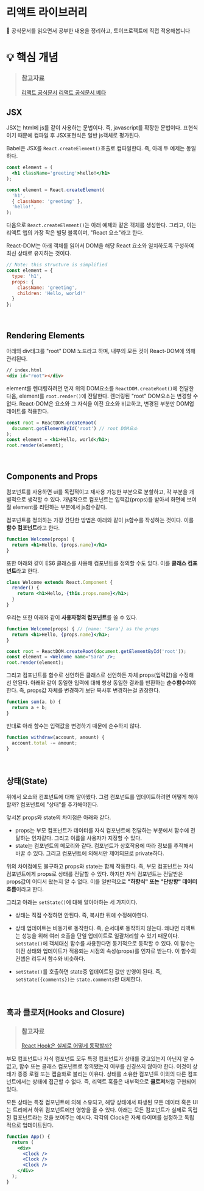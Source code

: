 # 리액트 라이브러리
📃 공식문서를 읽으면서 공부한 내용을 정리하고, 토이프로젝트에 직접 적용해봅니다
<br />

# 💡 핵심 개념
> ### 참고자료
> [리액트 공식문서](https://reactjs.org/)
> [리액트 공식문서 베타](https://beta.reactjs.org/)
## JSX
JSX는 html에 js를 같이 사용하는 문법이다. 즉, javascript를 확장한 문법이다. 표현식이기 때문에 컴파일 후 JSX표현식은 일반 js객체로 평가된다.

Babel은 JSX를 `React.createElement()`호출로 컴파일한다. 즉, 아래 두 예제는 동일하다.
```jsx
const element = (
  <h1 className='greeting'>hello!</h1>
);
```
```jsx
const element = React.createElement(
  'h1',
  { className: 'greeting' },
  'hello!',
);
```
다음으로 `React.createElement()`는 아래 예제와 같은 객체를 생성한다. 그리고, 이는 리액트 앱의 가장 작은 빌딩 블록이며, "React 요소"라고 한다.

React-DOM는 아래 객체를 읽어서 DOM을 해당 React 요소와 일치하도록 구성하여 최신 상태로 유지하는 것이다.
```jsx
// Note: this structure is simplified
const element = {
  type: 'h1',
  props: {
    className: 'greeting',
    children: 'Hello, world!'
  }
};
```
<br />

## Rendering Elements
아래의 div태그를 "root" DOM 노드라고 하며, 내부의 모든 것이 React-DOM에 의해 관리된다.
```html
// index.html
<div id="root"></div>
```

element를 렌더링하려면 먼저 위의 DOM요소를 `ReactDOM.createRoot()`에 전달한 다음, element를 `root.render()`에 전달한다. 렌더링된 "root" DOM요소는 변경할 수 없다. React-DOM은 요소와 그 자식을 이전 요소와 비교하고, 변경된 부분만 DOM업데이트를 적용한다.
```jsx
const root = ReactDOM.createRoot(
  document.getElementById('root') // root DOM요소
);
const element = <h1>Hello, world</h1>;
root.render(element);
```
<br />

## Components and Props
컴포넌트를 사용하면 ui를 독립적이고 재사용 가능한 부분으로 분할하고, 각 부분을 개별적으로 생각할 수 있다. 개념적으로 컴포넌트는 입력값(props)를 받아서 화면에 보여질 element를 리턴하는 부분에서 js함수같다.

컴포넌트를 정의하는 가장 간단한 방법은 아래와 같이 js함수를 작성하는 것이다. 이를 **함수 컴포넌트**라고 한다.
```jsx
function Welcome(props) {
  return <h1>Hello, {props.name}</h1>
}
```

또한 아래와 같이 ES6 클래스를 사용해 컴포넌트를 정의할 수도 있다. 이를 **클래스 컴포넌트**라고 한다.
```jsx
class Welcome extends React.Component {
  render() {
    return <h1>Hello, {this.props.name}</h1>;
  }
}
```

우리는 또한 아래와 같이 **사용자정의 컴포넌트**를 쓸 수 있다.
```jsx
function Welcome(props) { // {name: 'Sara'} as the props
  return <h1>Hello, {props.name}</h1>;
}

const root = ReactDOM.createRoot(document.getElementById('root'));
const element = <Welcome name="Sara" />;
root.render(element);
```
그리고 컴포넌트를 함수로 선언하든 클래스로 선언하든 자체 props(입력값)을 수정해선 안된다. 아래와 같이 동일한 입력에 대해 항상 동일한 결과를 반환하는 **순수함수**여야 한다. 즉, props값 자체를 변경하기 보단 복사후 변경하는걸 권장한다.
```jsx
function sum(a, b) {
  return a + b;
}
```
반대로 아래 함수는 입력값을 변경하기 때문에 순수하지 않다.
```jsx
function withdraw(account, amount) {
  account.total -= amount;
}
```

<br />

## 상태(State)
위에서 요소와 컴포넌트에 대해 알아봤다. 그럼 컴포넌트를 업데이트하려면 어떻게 해야할까? 컴포넌트에 "상태"를 추가해야한다. 

앞서본 props와 state의 차이점은 아래와 같다.
* props는 부모 컴포넌트가 데이터를 자식 컴포넌트에 전달하는 부분에서 함수에 전달하는 인자같다. 그리고 이름을 사용자가 지정할 수 있다.
* state는 컴포넌트의 메모리와 같다. 컴포넌트가 상호작용에 따라 정보를 추적해서 바꿀 수 있다. 그리고 컴포넌트에 의해서만 제어되므로 private하다.

위의 차이점에도 불구하고 props와 state는 함께 작동한다. 즉, 부모 컴포넌트는 자식 컴포넌트에게 props로 상태를 전달할 수 있다. 하지만 자식 컴포넌트는 전달받은 props값이 어디서 왔는지 알 수 없다. 이를 일반적으로 **"하향식" 또는 "단방향" 데이터 흐름**이라고 한다. 

그리고 아래는 `setState()`에 대해 알아야하는 세 가지이다.
* 상태는 직접 수정하면 안된다. 즉, 복사한 뒤에 수정해야한다.

* 상태 업데이트는 비동기로 동작한다. 즉, 순서대로 동작하지 않는다. 왜냐면 리액트는 성능을 위해 여러 호출을 단일 업데이트로 일괄처리할 수 있기 때문이다. `setState()`에 객체대신 함수를 사용한다면 동기적으로 동작할 수 있다. 이 함수는 이전 상태와 업데이트가 적용되는 시점의 속성(props)를 인자로 받는다. 이 함수의 컨셉은 리듀서 함수와 비슷하다.

* `setState()`를 호출하면 state중 업데이트된 값만 반영이 된다. 즉, `setState({comments})`는 `state.comments`만 대체한다.

<br />

## 훅과 클로저(Hooks and Closure)
> ### 참고자료
> [React Hook은 실제로 어떻게 동작할까?](https://hewonjeong.github.io/deep-dive-how-do-react-hooks-really-work-ko/)

부모 컴포넌트나 자식 컴포넌트 모두 특정 컴포넌트가 상태를 갖고있는지 아닌지 알 수 없고, 함수 또는 클래스 컴포넌트로 정의됐는지 여부를 신경쓰지 않아야 한다. 이것이 상태가 종종 로컬 또는 캡슐화로 불리는 이유다. 상태를 소유한 컴포넌트 이외의 다른 컴포넌트에서는 상태에 접근할 수 없다. 즉, 리액트 훅들은 내부적으로 **클로저**처럼 구현되어있다.

모든 상태는 특정 컴포넌트에 의해 소유되고, 해당 상태에서 파생된 모든 데이터 혹은 UI는 트리에서 하위 컴포넌트에만 영향을 줄 수 있다. 아래는 모든 컴포넌트가 실제로 독립된 컴포넌트라는 것을 보여주는 예시다. 각각의 Clock은 자체 타이머를 설정하고 독립적으로 업데이트된다.
```jsx
function App() {
  return (
    <div>
      <Clock />
      <Clock />
      <Clock />
    </div>
  );
}
```